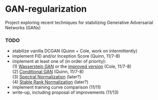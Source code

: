 # GAN-regularization
Project exploring recent techniques for stabilizing Generative Adversarial Networks (GANs)

### TODO
  * stabilize vanilla DCGAN (Quinn + Cole, work on intermittently)
  * implement FID and/or Inception Score (Quinn, 11/7-8)
  * implement at least one of (in order of priority): <br>
  (1) <a href="https://arxiv.org/pdf/1701.07875.pdf">Wasserstein GAN</a> or the <a href="https://arxiv.org/pdf/1704.00028.pdf">improved version</a> (Cole, 11/7-8) <br>
  (2) <a href="https://www.cs.toronto.edu/~kriz/cifar.html">Conditional GAN</a> (Quinn, 11/7-8) <br>
  (3) <a href="https://openreview.net/pdf?id=B1QRgziT-">Spectral Normalization</a> (later?) <br>
  (4) <a href="https://arxiv.org/pdf/1906.04659.pdf">Stable Rank Normalization</a> (later?) <br>
  * implement training curve comparison (11/11)
  * write-up, including proposal of improvements (11/13)
